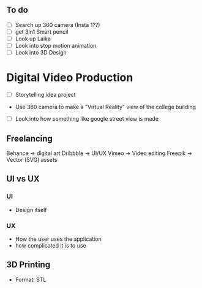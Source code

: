 ## To do
- [ ] Search up 360 camera (Insta 1??)
- [ ]  get 3in1 Smart pencil 
- [ ] Look up Laika
- [ ] Look into stop motion animation
- [ ] Look into 3D Design

# Digital Video Production
- [ ] Storytelling idea project
- Use 360 camera to make a "Virtual Reality" view of the college building
- [ ] Look into how something like google street view is made

## Freelancing
Behance -> digital art
Dribbble -> UI/UX
Vimeo -> Video editing
Freepik -> Vector (SVG) assets

## UI vs UX
### UI
- Design itself

### UX 
- How the user uses the application
- how complicated it is to use
## 3D Printing
- Format: STL

